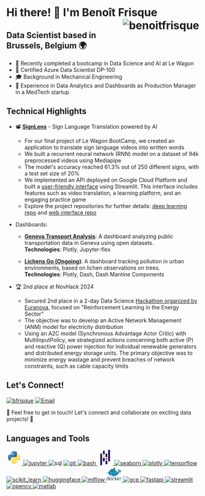 # Hi there! 👋 I'm Benoît Frisque <img src="https://komarev.com/ghpvc/?username=benoitfrisque&label=Profile%20views&color=0e75b6&style=flat" alt="benoitfrisque" align="right" />

## Data Scientist based in Brussels, Belgium 🌍

- 🧠 Recently completed a bootcamp in Data Science and AI at Le Wagon
- 📜 Certified Azure Data Scientist DP-100
- 🎓 Background in Mechanical Engineering
- 💼 Experience in Data Analytics and Dashboards as Production Manager in a MedTech startup

## Technical Highlights

- 📽️ [**SignLens**](https://signlens.streamlit.app) - Sign Language Translation powered by AI
  - For our final project of Le Wagon BootCamp, we created an application to translate sign language videos into written words
  - We built a recurrent neural network (RNN) model on a dataset of 94k preprocessed videos using Mediapipe
  - The model's accuracy reached 61.3% out of 250 different signs, with a test set size of 20%
  - We implemented an API deployed on Google Cloud Platform and built a [user-friendly interface](https://signlens.streamlit.app/) using Streamlit. This interface includes features such as video translation, a learning platform, and an engaging practice game
  - Explore the project repositories  for further details: [deep learning repo](https://github.com/benoitfrisque/signlens) and [web interface repo](https://github.com/benoitfrisque/signlens_app)

- Dashboards:
  - [**Geneva Transport Analysis**](https://github.com/benoitfrisque/geneva_transport_analysis): A dashboard analyzing public transportation data in Geneva using open datasets.  
  **Technologies**: Plotly, Jupyter-flex

  - [**Lichens Go (Ongoing)**](https://github.com/dataforgoodfr/lichensgo/): A dashboard tracking pollution in urban environments, based on lichen observations on trees.  
  **Technologies**: Plotly, Dash, Dash Mantine Components
 
- 🏆 2nd place at NovHack 2024
  -  Secured 2nd place in a 2-day Data Science [Hackathon organized by Euranova](https://www.hackathon.euranova.eu/), focused on "Reinforcement Learning in the Energy Sector"
  -  The objective was to develop an Active Network Management (ANM) model for electricity distribution
  -  Using an A2C model (Synchronous Advantage Actor Critic) with MultiInputPolicy, we strategized actions concerning both active (P) and reactive (Q) power injection for individual renewable generators and distributed energy storage units. The primary objective was to minimize energy wastage and prevent breaches of network constraints, such as cable capacity limits


## Let's Connect!
<a href="https://linkedin.com/in/bfrisque" target="blank"><img align="center" src="https://img.icons8.com/color/48/000000/linkedin.png" alt="bfrisque" height="50"  /></a>
<a href="mailto:benoitfrisque@gmail.com"> <img align="center" src="https://upload.wikimedia.org/wikipedia/commons/7/7e/Gmail_icon_%282020%29.svg" alt="Email" height="35"/></a>

📧 Feel free to get in touch! Let's connect and collaborate on exciting data projects! 🚀

## Languages and Tools
<p align="left">
  <a href="https://www.python.org" target="_blank" rel="noreferrer">
    <img src="https://raw.githubusercontent.com/devicons/devicon/master/icons/python/python-original.svg" alt="python" height="40"/>
  </a>
  <a href="https://jupyter.org/" target="_blank" rel="noreferrer">
    <img src="https://upload.wikimedia.org/wikipedia/commons/3/38/Jupyter_logo.svg" alt="jupyter" height="40"/>
  </a>
  <img src="https://upload.wikimedia.org/wikipedia/commons/8/87/Sql_data_base_with_logo.png?20210130181641" alt="sql" height="40"/>
  <a href="https://git-scm.com/" target="_blank" rel="noreferrer">
    <img src="https://www.vectorlogo.zone/logos/git-scm/git-scm-icon.svg" alt="git" height="40"/>
  </a>
  <a href="https://www.gnu.org/software/bash/" target="_blank" rel="noreferrer">
    <img src="https://www.vectorlogo.zone/logos/gnu_bash/gnu_bash-icon.svg" alt="bash" height="40"/>
  </a>
  <a href="https://pandas.pydata.org/" target="_blank" rel="noreferrer">
    <img src="https://raw.githubusercontent.com/devicons/devicon/2ae2a900d2f041da66e950e4d48052658d850630/icons/pandas/pandas-original.svg" alt="pandas"height="40"/>
  </a>
  <a href="https://seaborn.pydata.org/" target="_blank" rel="noreferrer">
    <img src="https://seaborn.pydata.org/_images/logo-mark-lightbg.svg" alt="seaborn" height="40"/>
  </a>
  <a href="https://plotly.com/" target="_blank" rel="noreferrer">
    <img src="https://upload.wikimedia.org/wikipedia/commons/thumb/8/8a/Plotly-logo.png/1200px-Plotly-logo.png?20220718173326" alt="plotly" height="40"/>
  </a>
  <a href="https://www.tensorflow.org" target="_blank" rel="noreferrer">
    <img src="https://www.vectorlogo.zone/logos/tensorflow/tensorflow-icon.svg" alt="tensorflow" height="40"/>
  </a>
  <a href="https://scikit-learn.org/" target="_blank" rel="noreferrer">
    <img src="https://upload.wikimedia.org/wikipedia/commons/0/05/Scikit_learn_logo_small.svg" alt="scikit_learn" height="40"/>
  </a>
  <a href="https://huggingface.co/" target="_blank" rel="noreferrer">
    <img src="https://huggingface.co/front/assets/huggingface_logo.svg" alt="huggingface"height="40"/>
  </a>
   <a href="https://mlflow.org/" target="_blank" rel="noreferrer">
    <img src="https://www.mlflow.org/docs/latest/_static/MLflow-logo-final-black.png" alt="mlflow"  height="40"/>
  </a>
  <a href="https://www.docker.com/" target="_blank" rel="noreferrer">
    <img src="https://raw.githubusercontent.com/devicons/devicon/master/icons/docker/docker-original-wordmark.svg" alt="docker" height="40"/>
  </a>
  <a href="https://cloud.google.com" target="_blank" rel="noreferrer">
    <img src="https://www.vectorlogo.zone/logos/google_cloud/google_cloud-icon.svg" alt="gcp" height="40"/>
  </a>
    <a href="https://fastapi.tiangolo.com/" target="_blank" rel="noreferrer">
    <img src="https://fastapi.tiangolo.com/img/logo-margin/logo-teal.png" alt="fastapi"  height="40"/>
  </a>
    <a href="https://www.streamlit.io/" target="_blank" rel="noreferrer">
    <img src="https://streamlit.io/images/brand/streamlit-logo-primary-colormark-darktext.svg" alt="streamlit" height="40"/>
  </a>
    <a href="https://opencv.org/" target="_blank" rel="noreferrer">
    <img src="https://www.vectorlogo.zone/logos/opencv/opencv-icon.svg" alt="opencv" height="40"/>
  </a>
  <a href="https://www.mathworks.com/" target="_blank" rel="noreferrer">
    <img src="https://upload.wikimedia.org/wikipedia/commons/2/21/Matlab_Logo.png" alt="matlab" height="40"/>
  </a>
</p>
